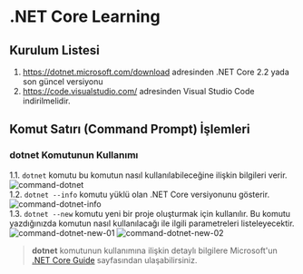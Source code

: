 # .NET Core Learning

## **Kurulum Listesi**
1. https://dotnet.microsoft.com/download adresinden .NET Core 2.2 yada son güncel versiyonu
2. https://code.visualstudio.com/ adresinden Visual Studio Code
indirilmelidir.

## **Komut Satırı (Command Prompt) İşlemleri**
### **dotnet** Komutunun Kullanımı
1.1. `dotnet` komutu bu komutun nasıl kullanılabileceğine ilişkin bilgileri verir.
![command-dotnet](https://user-images.githubusercontent.com/19264860/63030381-e2d03080-beba-11e9-84e4-e0446c30cc25.png) <br/>
1.2. `dotnet --info` komutu yüklü olan .NET Core versiyonunu gösterir.
![command-dotnet-info](https://user-images.githubusercontent.com/19264860/63031054-0e9fe600-bebc-11e9-9fe5-ccd09b3525aa.png) <br/>
1.3. `dotnet --new` komutu yeni bir proje oluşturmak için kullanılır. Bu komutu yazdığınızda komutun nasıl kullanılacağı ile ilgili parametreleri listeleyecektir.
![command-dotnet-new-01](https://user-images.githubusercontent.com/19264860/63031028-021b8d80-bebc-11e9-92b1-5af9984e6a76.png)
![command-dotnet-new-02](https://user-images.githubusercontent.com/19264860/63031034-05167e00-bebc-11e9-9d7b-153f24cf0309.png) <br/>

> **dotnet** komutunun kullanımına ilişkin detaylı bilgilere Microsoft'un [.NET Core Guide](https://docs.microsoft.com/en-us/dotnet/core/tools/dotnet?tabs=netcore21) sayfasından ulaşabilirsiniz.
